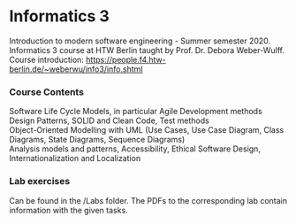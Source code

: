 # Informatics 3
Introduction to modern software engineering - Summer semester 2020. <br>
Informatics 3 course at HTW Berlin taught by Prof. Dr. Debora Weber-Wulff.<br>
Course introduction: https://people.f4.htw-berlin.de/~weberwu/info3/info.shtml

### Course Contents
Software Life Cycle Models, in particular Agile Development methods <br>
Design Patterns, SOLID and Clean Code, Test methods <br>
Object-Oriented Modelling with UML (Use Cases, Use Case Diagram, Class Diagrams, State Diagrams, Sequence Diagrams) <br>
Analysis models and patterns, Accessibility, Ethical Software Design, Internationalization and Localization <br>

### Lab exercises
Can be found in the /Labs folder. The PDFs to the corresponding lab contain information with the given tasks.
